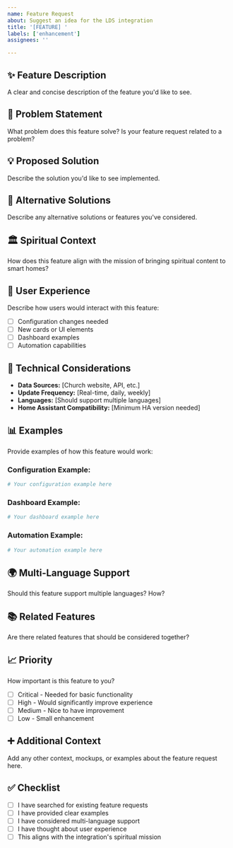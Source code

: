 ```yaml
---
name: Feature Request
about: Suggest an idea for the LDS integration
title: '[FEATURE] '
labels: ['enhancement']
assignees: ''

---
```


## ✨ Feature Description
A clear and concise description of the feature you'd like to see.

## 🎯 Problem Statement
What problem does this feature solve? Is your feature request related to a problem?

## 💡 Proposed Solution
Describe the solution you'd like to see implemented.

## 🔄 Alternative Solutions
Describe any alternative solutions or features you've considered.

## 🏛️ Spiritual Context
How does this feature align with the mission of bringing spiritual content to smart homes?

## 📱 User Experience
Describe how users would interact with this feature:
- [ ] Configuration changes needed
- [ ] New cards or UI elements
- [ ] Dashboard examples
- [ ] Automation capabilities

## 🔧 Technical Considerations
- **Data Sources:** [Church website, API, etc.]
- **Update Frequency:** [Real-time, daily, weekly]
- **Languages:** [Should support multiple languages]
- **Home Assistant Compatibility:** [Minimum HA version needed]

## 📊 Examples
Provide examples of how this feature would work:

### Configuration Example:
```yaml
# Your configuration example here
```

### Dashboard Example:
```yaml
# Your dashboard example here
```

### Automation Example:
```yaml
# Your automation example here
```

## 🌍 Multi-Language Support
Should this feature support multiple languages? How?

## 📚 Related Features
Are there related features that should be considered together?

## 📈 Priority
How important is this feature to you?
- [ ] Critical - Needed for basic functionality
- [ ] High - Would significantly improve experience
- [ ] Medium - Nice to have improvement
- [ ] Low - Small enhancement

## ➕ Additional Context
Add any other context, mockups, or examples about the feature request here.

## ✅ Checklist
- [ ] I have searched for existing feature requests
- [ ] I have provided clear examples
- [ ] I have considered multi-language support
- [ ] I have thought about user experience
- [ ] This aligns with the integration's spiritual mission
